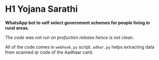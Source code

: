# H1 Yojana Sarathi

**WhatsApp bot to self select government schemes for people living in rural areas.**

_The code was not run on profuction release hence is not clean._

All of the code comes in `webhook.py` script.
`adhar.py` helps extracting data from scanned qr code of the Aadhaar card.
